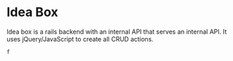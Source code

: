 # Idea Box

Idea box is a rails backend with an internal API that serves an internal API. It uses jQuery/JavaScript to create all CRUD actions.

```
f
```

